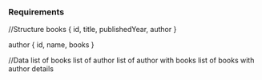 ### Requirements

//Structure
books {
    id,
    title,
    publishedYear,
    author
}

author {
    id, 
    name,
    books
}

//Data
list of books
list of author
list of author with books
list of books with author details

